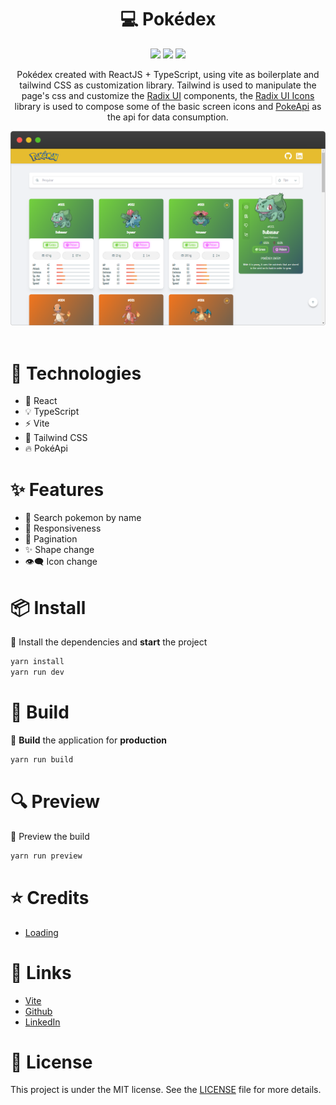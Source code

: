 <h1 align="center">
💻 Pokédex
</h1>

<div align="center">

![](https://img.shields.io/badge/release-v1.0.0-52a49a)
![](https://img.shields.io/badge/yarn-%3E%3D%201.22.19-blue)
![](https://img.shields.io/badge/node-%3E%3D%2018.9.0-green)

  <p>Pokédex created with ReactJS + TypeScript, using vite as boilerplate and tailwind CSS as customization library.
  Tailwind is used to manipulate the page's css and customize the <a href="https://www.radix-ui.com">Radix UI</a> components,
  the <a href="https://icons.radix-ui.com">Radix UI Icons</a> library is used to compose some of the basic screen icons and
  <a href="https://pokeapi.co">PokeApi</a> as the api for data consumption.</p>

  <img src="public/screenshot.png" alt="screenshot" width="550"/>
  <br />
  <br />
</div>

# 🚀 Technologies

- 🔩 React
- 💡 TypeScript
- ⚡ Vite
- 🌈 Tailwind CSS
- 🔥 PokéApi

# ✨ Features

- 🔎 Search pokemon by name
- 📱 Responsiveness
- 📄 Pagination
- ✨ Shape change
- 👁️‍🗨️ Icon change

# 📦 Install

📝 Install the dependencies and **start** the project

```bash
yarn install
yarn run dev
```

# 🔨 Build

📝 **Build** the application for **production**

```bash
yarn run build
```

# 🔍 Preview

📝 Preview the build

```bash
yarn run preview
```

# ⭐ Credits

- [Loading](https://codepen.io/tiffachoo/pen/WNxEJZP)

# 🔗 Links

- [Vite](https://vitejs.dev/)
- [Github](https://github.com/andersonsrocha)
- [LinkedIn](https://www.linkedin.com/in/anderson-silva-a40926192)

# 📝 License

This project is under the MIT license. See the [LICENSE](LICENSE) file for more details.
